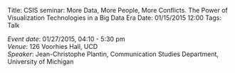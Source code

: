 Title: CSIS seminar: More Data, More People, More Conflicts. The Power of Visualization Technologies in a Big Data Era
Date: 01/15/2015 12:00 
Tags: Talk

*Event date*: 01/27/2015, 04:10 - 5:30 pm     
*Venue*: 126 Voorhies Hall, UCD     
*Speaker*: Jean-Christophe Plantin, Communication Studies Department, University of Michigan     
